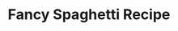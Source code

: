 ---
title: Fancy Spaghetti Recipe
description: "This is a recipe!"
tags: ["fancy", "tag1"]
details:
  time: 50
  servings: 4
  preheatTemperature: 100
steps:
- Saute carrot and oil
- Add the mince and cook until browned
- Add remaining ingredients to the frypan
- Simmer until the sauce has thickened
- Cook pasta as required
- Serve with a topping of cheese
ingredients:
- 500g chicken mince
- Garlic infused olive oil
- 1 carrot, grated
- 700g tomato puree (large jar)
- Italian herbs, oregano
- Salt and pepper to taste
- Cheese to taste
- 400g pasta
notes:
- Use gluten free pasta for completely low FODMAP meal.
variations: 
- title: Vegetarian Version
  description: Don't put chicken in it.
- title: Meat Version
  description: Replace the chicken with more meat.
subRecipes: 
- title: Sauce
  ingredients: 
  - Tomatoes
  - Sauce
  steps:
  - Smash up the tomatoes
  - Form them into a sauce
createdDate: 2020-01-02
updatedDate: 2025-06-15
---
